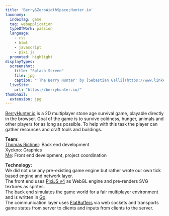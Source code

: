 ```yaml
---
title: 'Berry&ZeroWidthSpace;Hunter.io'
taxonomy:
  indexTag: game
  tag: webapplication
  typeOfWork: passion
  language:
    - css
    - html
    - javascript
    - pixi.js
  promoted: highlight
displayTypes:
  screenshot:
    title: "Splash Screen"
    file: jpg
    caption: "'The Berry Hunter' by [Sebastian Galli](https://www.linkedin.com/in/sebastian-galli-936438122/)"
  liveSite:
    url: "https://berryhunter.io/"
thumbnail:
  extension: jpg
---
```


[BerryHunter.io](https://berryhunter.io/) is a 2D multiplayer stone age survival game, playable directly in the browser.
Goal of the game is to survive coldness, hunger, animals and other players for as long as possible.
To help with this task the player can gather resources and craft tools and buildings.

**Team:**  
[Thomas Richner](http://trichner.ch): Back end development  
Xyckno: Graphics  
<a href="#contact" data-featherlight="#contact">Me</a>: Front end development, project coordination

**Technology:**  
We did not use any pre-existing game engine but rather wrote our own tick based engine and network layer.  
The front end uses [PixiJS v4](http://www.pixijs.com) as WebGL engine and pre-renders SVG textures as sprites.  
The back end simulates the game world for a fair multiplayer environment and is written in [Go](http://golang.org).  
The communication layer uses [FlatBuffers](https://google.github.io/flatbuffers) via web sockets and transports game 
states from server to clients and inputs from clients to the server.  
